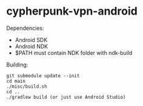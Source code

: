 # cypherpunk-vpn-android

Dependencies:

* Android SDK
* Android NDK
* $PATH must contain NDK folder with ndk-build

Building:

```
git submodule update --init
cd main
./misc/build.sh
cd ..
./gradlew build (or just use Android Studio)
```
